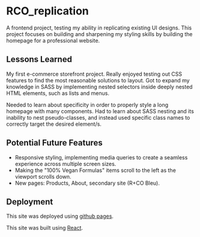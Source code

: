 # RCO_replication
A frontend project, testing my ability in replicating existing UI designs. This project focuses on building and sharpening my styling skills by building the homepage for a professional website.
## Lessons Learned
My first e-commerce storefront project. Really enjoyed testing out CSS features to find the most reasonable solutions to layout. Got to expand my knowledge in SASS by implementing nested selectors inside deeply nested HTML elements, such as lists and menus.

Needed to learn about specificity in order to properly style a long homepage with many components. Had to learn about SASS nesting and its inability to nest pseudo-classes, and instead used specific class names to correctly target the desired element/s.
## Potential Future Features
- Responsive styling, implementing media queries to create a seamless experience across multiple screen sizes.
- Making the "100% Vegan Formulas" items scroll to the left as the viewport scrolls down.
- New pages: Products, About, secondary site (R+CO Bleu).
## Deployment
This site was deployed using [github pages](https://pages.github.com/).

This site was built using [React](https://reactjs.org/).
